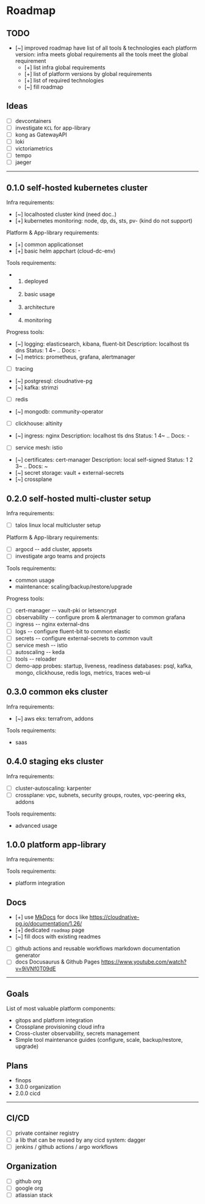 # Roadmap

## TODO

- [~] improved roadmap
  have list of all tools & technologies
  each platform version:
    infra meets global requirements
    all the tools meet the global requirement
  - [+] list infra global requirements
  - [+] list of platform versions by global requirements
  - [+] list of required technologies
  - [~] fill roadmap

## Ideas

- [ ] devcontainers
- [ ] investigate `KCL` for app-library
- [ ] kong as GatewayAPI
- [ ] loki
- [ ] victoriametrics
- [ ] tempo
- [ ] jaeger

---

## 0.1.0 self-hosted kubernetes cluster

Infra requirements:
- [~] localhosted cluster kind (need doc..)
- [+] kubernetes monitoring: node, dp, ds, sts, pv- (kind do not support)

Platform & App-library requirements:
- [+] common applicationset
- [+] basic helm appchart (cloud-dc-env)

Tools requirements:
- 1. deployed
- 2. basic usage
- 3. architecture
- 4. monitoring

Progress tools:
- [~] logging: elasticsearch, kibana, fluent-bit
    Description: localhost tls dns
    Status: 1 4~ ..
    Docs: -
- [~] metrics: prometheus, grafana, alertmanager
- [ ] tracing
- [~] postgresql: cloudnative-pg
- [~] kafka: strimzi
- [ ] redis
- [~] mongodb: community-operator
- [ ] clickhouse: altinity
- [~] ingress: nginx
    Description: localhost tls dns
    Status: 1 4~ ..
    Docs: -
- [ ] service mesh: istio
- [~] certificates: cert-manager
    Description: local self-signed
    Status: 1 2 3~ ..
    Docs: ~
- [~] secret storage: vault + external-secrets
- [~] crossplane

## 0.2.0 self-hosted multi-cluster setup

Infra requirements:
- [ ] talos linux local multicluster setup

Platform & App-library requirements:
- [ ] argocd -- add cluster, appsets
- [ ] investigate argo teams and projects

Tools requirements:
- common usage
- maintenance: scaling/backup/restore/upgrade

Progress tools:
- [ ] cert-manager -- vault-pki or letsencrypt
- [ ] observability -- configure prom & alertmanager to common grafana
- [ ] ingress -- nginx external-dns
- [ ] logs -- configure fluent-bit to common elastic
- [ ] secrets -- configure external-secrets to common vault
- [ ] service mesh -- istio
- [ ] autoscaling -- keda
- [ ] tools -- reloader
- [ ] demo-app
  probes: startup, liveness, readiness
  databases: psql, kafka, mongo, clickhouse, redis
  logs, metrics, traces
  web-ui

## 0.3.0 common eks cluster

Infra requirements:
- [~] aws eks: terrafrom, addons

Tools requirements:
- saas

## 0.4.0 staging eks cluster

Infra requirements:
- [ ] cluster-autoscaling: karpenter
- [ ] crossplane:
  vpc, subnets, security groups, routes, vpc-peering
  eks, addons

Tools requirements:
- advanced usage

## 1.0.0 platform app-library

Infra requirements:

Tools requirements:
- platform integration

## Docs

- [+] use [MkDocs](https://www.mkdocs.org) for docs like https://cloudnative-pg.io/documentation/1.26/
- [+] dedicated `roadmap` page
- [~] fill docs with existing readmes
- [ ] github actions and reusable workflows markdown documentation generator
- [ ] docs Docusaurus & Github Pages https://www.youtube.com/watch?v=9iVNf0T09dE

---

## Goals

List of most valuable platform components:

* gitops and platform integration
* Crossplane provisioning cloud infra
* Cross-cluster observability, secrets management
* Simple tool maintenance guides (configure, scale, backup/restore, upgrade)

## Plans

- finops
- 3.0.0 organization
- 2.0.0 cicd

---

## CI/CD

- [ ] private container registry
- [ ] a lib that can be reused by any cicd system: dagger
- [ ] jenkins / github actions / argo workflows

## Organization

- [ ] github org
- [ ] google org
- [ ] atlassian stack
